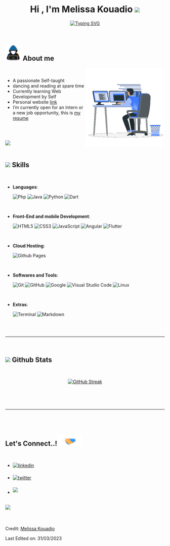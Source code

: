
<h1 align="center"><b>Hi , I'm Melissa Kouadio </b><img src="https://media.giphy.com/media/hvRJCLFzcasrR4ia7z/giphy.gif" width="35"></h1>

<p align="center">
<a href="https://git.io/typing-svg"><img src="https://readme-typing-svg.demolab.com?font=Fira+Code&pause=1000&color=2679E1&width=435&lines=Computer+science+Student;full+stack+d%C3%A9velopper;Mobile+developper;Active+learner+%2F+Researcher;Love+to+learn+new+stuffs" alt="Typing SVG" /></a>
</p>


<br>
	
## <picture><img src = "https://github.com/DiamondArt/DiamondArt/blob/main/raw/about_me.gif" width = 50px></picture> **About me**

<picture> <img align="right" src="https://github.com/DiamondArt/DiamondArt/blob/main/raw/Right_Side.gif" width = 250px></picture>

<br>

- A passionate Self-taught 
- dancing and reading at spare time
- Currently learning Web Development by Self
- Personal website [link]()
- I’m currently open for an Intern or a new job opportunity, this is [my resume](https://www.linkedin.com/in/melissa-kouadio-2077bb14a/)

<br><br>

<img src="https://user-images.githubusercontent.com/73097560/115834477-dbab4500-a447-11eb-908a-139a6edaec5c.gif"><br><br>

## <img src="https://media2.giphy.com/media/QssGEmpkyEOhBCb7e1/giphy.gif?cid=ecf05e47a0n3gi1bfqntqmob8g9aid1oyj2wr3ds3mg700bl&rid=giphy.gif" width ="25"><b> Skills</b>
<br>

<p align="center">

- **Languages**:
    
    ![Php](https://img.shields.io/badge/Php%20-%232370ED.svg?style=for-the-badge&logo=php&logoColor=white)
    ![Java](https://img.shields.io/badge/Java%20-%2300599C.svg?style=for-the-badge&logo=java%2B%2B&logoColor=white)
    ![Python](https://img.shields.io/badge/Python%20-%2314354C.svg?style=for-the-badge&logo=python&logoColor=white)
    ![Dart](https://img.shields.io/badge/Dart%20-%2314354C.svg?style=for-the-badge&logo=dart&logoColor=white)

<br>   
    
- **Front-End and mobile Development**:

   ![HTML5](https://img.shields.io/badge/HTML5%20-%23E34F26.svg?style=for-the-badge&logo=html5&logoColor=white)
   ![CSS3](https://img.shields.io/badge/CSS%20-%231572B6.svg?style=for-the-badge&logo=css3&logoColor=white)
   ![JavaScript](https://img.shields.io/badge/JavaScript%20-%23F7DF1E.svg?style=for-the-badge&logo=javascript&logoColor=black)
   ![Angular](https://img.shields.io/badge/Angular%20-%2b52e31.svg?style=for-the-badge&logo=angular&logoColor=white)
  ![Flutter](https://img.shields.io/badge/Flutter%20-%23F7DF1E.svg?style=for-the-badge&logo=flutter&logoColor=white)

<br>

- **Cloud Hosting**:

    ![Github Pages](https://img.shields.io/badge/GitHub%20Pages-%23327FC7.svg?style=for-the-badge&logo=github&logoColor=white)
    
<br>

- **Softwares and Tools**:

    ![Git](https://img.shields.io/badge/git-%23F05033.svg?style=for-the-badge&logo=git&logoColor=white)
    ![GitHub](https://img.shields.io/badge/github-%23121011.svg?style=for-the-badge&logo=github&logoColor=white)
    ![Google](https://img.shields.io/badge/google-%234285F4.svg?style=for-the-badge&logo=google&logoColor=white)
    ![Visual Studio Code](https://img.shields.io/badge/Visual%20Studio%20Code-0078d7.svg?style=for-the-badge&logo=visual-studio-code&logoColor=white)
    ![Linux](https://img.shields.io/badge/Linux-FCC624?style=for-the-badge&logo=linux&logoColor=black) 

<br>

- **Extras**:

    ![Terminal](https://img.shields.io/badge/Terminal-%23054020?style=for-the-badge&logo=gnu-bash&logoColor=white)
    ![Markdown](https://img.shields.io/badge/markdown-%23000000.svg?style=for-the-badge&logo=markdown&logoColor=white)   


</p>

<br>
<br>

-----

<br>


## <img src="https://media.giphy.com/media/iY8CRBdQXODJSCERIr/giphy.gif" width="35"><b> Github Stats </b>
<br>

<div align="center">

[![GitHub Streak](https://streak-stats.demolab.com?user=DiamondArt&theme=shades-of-purple&mode=weekly)](https://git.io/streak-stats)	
</div>

<br>
<br>
<br>

-----

<br>
<br>

## <b> Let's Connect..!</b><img src="https://github.com/DiamondArt/DiamondArt/blob/main/raw/handshake.gif" width ="80">
<br>
<div align='left'>

<ul>

<li>
<a href="https://www.linkedin.com/in/melissa-kouadio-2077bb14a/" target="_blank">
<img src="https://img.shields.io/badge/linkedin:  Melissa Kouadio-%2300acee.svg?color=405DE6&style=for-the-badge&logo=linkedin&logoColor=white" alt=linkedin style="margin-bottom: 5px;"/>
</a>
</li>

<br>

<li>
<a href="https://twitter.com/MelisseKouadio" target="_blank">
<img src="https://img.shields.io/badge/twitter:  Melissa Kouadio-%2300acee.svg?color=1DA1F2&style=for-the-badge&logo=twitter&logoColor=white" alt=twitter style="margin-bottom: 5px;"/>
</a>
</li>

<br>

<li>
<a href="mailto:0xangemelisk@gmail.com" target="_blank">
<img src="https://img.shields.io/badge/gmail:  Melissa Kouadio-%23EA4335.svg?style=for-the-badge&logo=gmail&logoColor=white" t=mail style="margin-bottom: 5px;" />
</a>
</li>
	
</ul>
</div>

<br>
<img src="https://user-images.githubusercontent.com/73097560/115834477-dbab4500-a447-11eb-908a-139a6edaec5c.gif">
<br>
<br>
<br>


Credit: [Melissa Kouadio](https://github.com/DiamondArt)

Last Edited on: 31/03/2023

